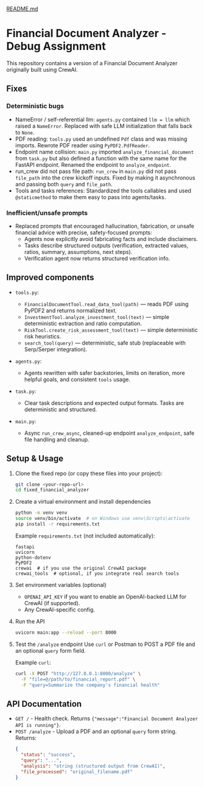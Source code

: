 [README.md](https://github.com/user-attachments/files/22029601/README.md)
# Financial Document Analyzer - Debug Assignment

This repository contains a version of a Financial Document Analyzer originally built using CrewAI.  

## Fixes

### Deterministic bugs
- NameError / self-referential llm: `agents.py` contained `llm = llm` which raised a `NameError`. Replaced with safe LLM initialization that falls back to `None`.
- PDF reading: `tools.py` used an undefined `Pdf` class and was missing imports. Rewrote PDF reader using `PyPDF2.PdfReader`.
- Endpoint name collision: `main.py` imported `analyze_financial_document` from `task.py` but also defined a function with the same name for the FastAPI endpoint. Renamed the endpoint to `analyze_endpoint`.
- run_crew did not pass file path: `run_crew` in `main.py` did not pass `file_path` into the crew kickoff inputs. Fixed by making it asynchronous and passing both `query` and `file_path`.
- Tools and tasks references: Standardized the tools callables and used `@staticmethod` to make them easy to pass into agents/tasks.

### Inefficient/unsafe prompts
- Replaced prompts that encouraged hallucination, fabrication, or unsafe financial advice with precise, safety-focused prompts:
  - Agents now explicitly avoid fabricating facts and include disclaimers.
  - Tasks describe structured outputs (verification, extracted values, ratios, summary, assumptions, next steps).
  - Verification agent now returns structured verification info.

## Improved components
- `tools.py`:
  - `FinancialDocumentTool.read_data_tool(path)` — reads PDF using PyPDF2 and returns normalized text.
  - `InvestmentTool.analyze_investment_tool(text)` — simple deterministic extraction and ratio computation.
  - `RiskTool.create_risk_assessment_tool(text)` — simple deterministic risk heuristics.
  - `search_tool(query)` — deterministic, safe stub (replaceable with Serp/Serper integration).

- `agents.py`:
  - Agents rewritten with safer backstories, limits on iteration, more helpful goals, and consistent `tools` usage.

- `task.py`:
  - Clear task descriptions and expected output formats. Tasks are deterministic and structured.

- `main.py`:
  - Async `run_crew_async`, cleaned-up endpoint `analyze_endpoint`, safe file handling and cleanup.

## Setup & Usage

1. Clone the fixed repo (or copy these files into your project):
   ```bash
   git clone <your-repo-url>
   cd fixed_financial_analyzer
   ```

2. Create a virtual environment and install dependencies
   ```bash
   python -m venv venv
   source venv/bin/activate  # on Windows use venv\Scripts\activate
   pip install -r requirements.txt
   ```
   Example `requirements.txt` (not included automatically):
   ```
   fastapi
   uvicorn
   python-dotenv
   PyPDF2
   crewai  # if you use the original CrewAI package
   crewai_tools  # optional, if you integrate real search tools
   ```

3. Set environment variables (optional)
   - `OPENAI_API_KEY` if you want to enable an OpenAI-backed LLM for CrewAI (if supported).
   - Any CrewAI-specific config.

4. Run the API
   ```bash
   uvicorn main:app --reload --port 8000
   ```

5. Test the `/analyze` endpoint
   Use `curl` or Postman to POST a PDF file and an optional `query` form field.

   Example `curl`:
   ```bash
   curl -X POST "http://127.0.0.1:8000/analyze" \
     -F "file=@/path/to/financial_report.pdf" \
     -F "query=Summarize the company's financial health"
   ```

## API Documentation

- `GET /` - Health check. Returns `{"message":"Financial Document Analyzer API is running"}`.
- `POST /analyze` - Upload a PDF and an optional `query` form string. Returns:
  ```json
  {
    "status": "success",
    "query": "...",
    "analysis": "string (structured output from CrewAI)",
    "file_processed": "original_filename.pdf"
  }
  ```


